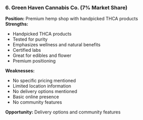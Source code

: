 ### 6. Green Haven Cannabis Co. (7% Market Share)

**Position:** Premium hemp shop with handpicked THCA products  
**Strengths:**

- Handpicked THCA products
- Tested for purity
- Emphasizes wellness and natural benefits
- Certified labs
- Great for edibles and flower
- Premium positioning

**Weaknesses:**

- No specific pricing mentioned
- Limited location information
- No delivery options mentioned
- Basic online presence
- No community features

**Opportunity:** Delivery options and community features
